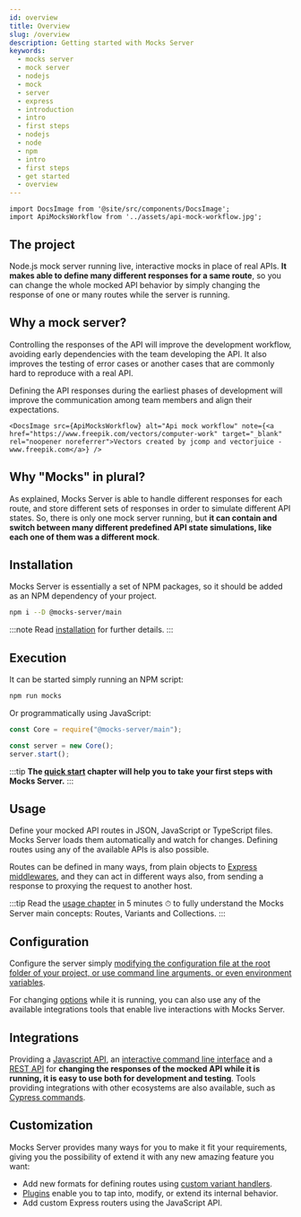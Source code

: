 ```yaml
---
id: overview
title: Overview
slug: /overview
description: Getting started with Mocks Server
keywords:
  - mocks server
  - mock server
  - nodejs
  - mock
  - server
  - express
  - introduction
  - intro
  - first steps
  - nodejs
  - node
  - npm
  - intro
  - first steps
  - get started
  - overview
---
```


```mdx-code-block
import DocsImage from '@site/src/components/DocsImage';
import ApiMocksWorkflow from '../assets/api-mock-workflow.jpg';
```

## The project

Node.js mock server running live, interactive mocks in place of real APIs. __It makes able to define many different responses for a same route__, so you can change the whole mocked API behavior by simply changing the response of one or many routes while the server is running.

## Why a mock server?

Controlling the responses of the API will improve the development workflow, avoiding early dependencies with the team developing the API. It also improves the testing of error cases or another cases that are commonly hard to reproduce with a real API.

Defining the API responses during the earliest phases of development will improve the communication among team members and align their expectations.

```mdx-code-block
<DocsImage src={ApiMocksWorkflow} alt="Api mock workflow" note={<a href="https://www.freepik.com/vectors/computer-work" target="_blank" rel="noopener noreferrer">Vectors created by jcomp and vectorjuice - www.freepik.com</a>} />
```

## Why "Mocks" in plural?

As explained, Mocks Server is able to handle different responses for each route, and store different sets of responses in order to simulate different API states. So, there is only one mock server running, but __it can contain and switch between many different predefined API state simulations, like each one of them was a different mock__.

## Installation

Mocks Server is essentially a set of NPM packages, so it should be added as an NPM dependency of your project.

```sh
npm i --D @mocks-server/main
```

:::note
Read [installation](getting-started/installation.md) for further details.
:::

## Execution

It can be started simply running an NPM script:

```sh
npm run mocks
```

Or programmatically using JavaScript:

```js
const Core = require("@mocks-server/main");

const server = new Core();
server.start();
```

:::tip
__The [quick start](getting-started/quick-start.md) chapter will help you to take your first steps with Mocks Server.__
:::

## Usage

Define your mocked API routes in JSON, JavaScript or TypeScript files. Mocks Server loads them automatically and watch for changes. Defining routes using any of the available APIs is also possible.

Routes can be defined in many ways, from plain objects to [Express middlewares](usage/variants/middleware.md), and they can act in different ways also, from sending a response to proxying the request to another host.

:::tip
Read the [usage chapter](usage/basics.md) in 5 minutes ⏱ to fully understand the Mocks Server main concepts: Routes, Variants and Collections.
:::

## Configuration

Configure the server simply [modifying the configuration file at the root folder of your project, or use command line arguments, or even environment variables](configuration/how-to-change-settings.md).

For changing [options](configuration/how-to-change-settings.md) while it is running, you can also use any of the available integrations tools that enable live interactions with Mocks Server.

## Integrations

Providing a [Javascript API](integrations/javascript.md), an [interactive command line interface](integrations/command-line.md) and a [REST API](integrations/cypress.md) for __changing the responses of the mocked API while it is running, it is easy to use both for development and testing__. Tools providing integrations with other ecosystems are also available, such as [Cypress commands](integrations/cypress.md).

## Customization

Mocks Server provides many ways for you to make it fit your requirements, giving you the possibility of extend it with any new amazing feature you want:

* Add new formats for defining routes using [custom variant handlers](variant-handlers/intro.md).
* [Plugins](plugins/intro.md) enable you to tap into, modify, or extend its internal behavior.
* Add custom Express routers using the JavaScript API.
